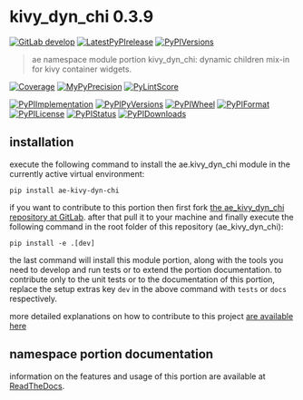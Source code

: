 <!-- THIS FILE IS EXCLUSIVELY MAINTAINED by the project ae.ae V0.3.90 -->
<!-- THIS FILE IS EXCLUSIVELY MAINTAINED by the project aedev.tpl_namespace_root V0.3.12 -->
# kivy_dyn_chi 0.3.9

[![GitLab develop](https://img.shields.io/gitlab/pipeline/ae-group/ae_kivy_dyn_chi/develop?logo=python)](
    https://gitlab.com/ae-group/ae_kivy_dyn_chi)
[![LatestPyPIrelease](
    https://img.shields.io/gitlab/pipeline/ae-group/ae_kivy_dyn_chi/release0.3.8?logo=python)](
    https://gitlab.com/ae-group/ae_kivy_dyn_chi/-/tree/release0.3.8)
[![PyPIVersions](https://img.shields.io/pypi/v/ae_kivy_dyn_chi)](
    https://pypi.org/project/ae-kivy-dyn-chi/#history)

>ae namespace module portion kivy_dyn_chi: dynamic children mix-in for kivy container widgets.

[![Coverage](https://ae-group.gitlab.io/ae_kivy_dyn_chi/coverage.svg)](
    https://ae-group.gitlab.io/ae_kivy_dyn_chi/coverage/index.html)
[![MyPyPrecision](https://ae-group.gitlab.io/ae_kivy_dyn_chi/mypy.svg)](
    https://ae-group.gitlab.io/ae_kivy_dyn_chi/lineprecision.txt)
[![PyLintScore](https://ae-group.gitlab.io/ae_kivy_dyn_chi/pylint.svg)](
    https://ae-group.gitlab.io/ae_kivy_dyn_chi/pylint.log)

[![PyPIImplementation](https://img.shields.io/pypi/implementation/ae_kivy_dyn_chi)](
    https://gitlab.com/ae-group/ae_kivy_dyn_chi/)
[![PyPIPyVersions](https://img.shields.io/pypi/pyversions/ae_kivy_dyn_chi)](
    https://gitlab.com/ae-group/ae_kivy_dyn_chi/)
[![PyPIWheel](https://img.shields.io/pypi/wheel/ae_kivy_dyn_chi)](
    https://gitlab.com/ae-group/ae_kivy_dyn_chi/)
[![PyPIFormat](https://img.shields.io/pypi/format/ae_kivy_dyn_chi)](
    https://pypi.org/project/ae-kivy-dyn-chi/)
[![PyPILicense](https://img.shields.io/pypi/l/ae_kivy_dyn_chi)](
    https://gitlab.com/ae-group/ae_kivy_dyn_chi/-/blob/develop/LICENSE.md)
[![PyPIStatus](https://img.shields.io/pypi/status/ae_kivy_dyn_chi)](
    https://libraries.io/pypi/ae-kivy-dyn-chi)
[![PyPIDownloads](https://img.shields.io/pypi/dm/ae_kivy_dyn_chi)](
    https://pypi.org/project/ae-kivy-dyn-chi/#files)


## installation


execute the following command to install the
ae.kivy_dyn_chi module
in the currently active virtual environment:
 
```shell script
pip install ae-kivy-dyn-chi
```

if you want to contribute to this portion then first fork
[the ae_kivy_dyn_chi repository at GitLab](
https://gitlab.com/ae-group/ae_kivy_dyn_chi "ae.kivy_dyn_chi code repository").
after that pull it to your machine and finally execute the
following command in the root folder of this repository
(ae_kivy_dyn_chi):

```shell script
pip install -e .[dev]
```

the last command will install this module portion, along with the tools you need
to develop and run tests or to extend the portion documentation. to contribute only to the unit tests or to the
documentation of this portion, replace the setup extras key `dev` in the above command with `tests` or `docs`
respectively.

more detailed explanations on how to contribute to this project
[are available here](
https://gitlab.com/ae-group/ae_kivy_dyn_chi/-/blob/develop/CONTRIBUTING.rst)


## namespace portion documentation

information on the features and usage of this portion are available at
[ReadTheDocs](
https://ae.readthedocs.io/en/latest/_autosummary/ae.kivy_dyn_chi.html
"ae_kivy_dyn_chi documentation").
